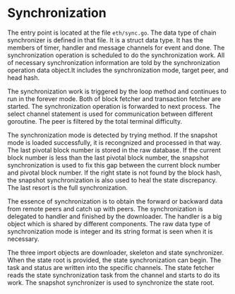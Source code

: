 # Synchronization

The entry point is located at the file `eth/sync.go`. The data type of chain synchronizer is defined in that file. It is a struct data type. It has the members of timer, handler and message channels for event and done. The synchronization operation is scheduled to do the synchronization work. All of necessary synchronization information are told by the synchronization operation data object.It includes the synchronization mode, target peer, and head hash. 

The synchronization work is triggered by the loop method and continues to run in the forever mode. Both of block fetcher and transaction fetcher are started. The synchronization operation is forwarded to next process. The select channel statement is used for communication between different goroutine. The peer is filtered by the total terminal difficulty. 

The synchronization mode is detected by trying method. If the snapshot mode is loaded successfully, it is recongnized and processed in that way. The last pivotal block number is stored in the raw database. If the current block number is less than the last pivotal block number, the snapshot synchronization is used to fix this gap between the current block number and pivotal block number. If the right state is not found by the block hash, the snapshot synchronization is also used to heal the state discrepancy. The last resort is the full synchronization.

The essence of synchronization is to obtain the forward or backward data from remote peers and catch up with peers. The synchronization is delegated to handler and finished by the downloader. The handler is a big object which is shared by different components. The raw data type of synchronization mode is integer and its string format is seen when it is necessary. 

The three import objects are downloader, skeleton and state synchronizer. When the state root is provided, the state synchronization can begin. The task and status are written into the specific channels. The state fetcher reads the state synchronization task from the channel and starts to do its work. The snapshot synchronizer is used to synchronize the state root. 


